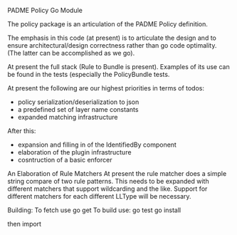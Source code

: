 
PADME Policy Go Module

The policy package is an articulation of the PADME Policy definition.

The emphasis in this code (at present) is to articulate the design 
and to ensure architectural/design correctness rather than go code 
optimality. (The latter can be accomplished as we go).

At present the full stack (Rule to Bundle is present).  Examples of 
its use can be found in the tests (especially the PolicyBundle tests.

At present the following are our highest priorities in terms of todos:
- policy serialization/deserialization to json
- a predefined set of layer name constants
- expanded matching infrastructure

After this:
- expansion and filling in of the IdentifiedBy component
- elaboration of the plugin infrastructure
- cosntruction of a basic enforcer

An Elaboration of Rule Matchers
At present the rule matcher does a simple string compare of 
two rule patterns.  This needs to be expanded with different
matchers that support wildcarding and the like. Support for
different matchers for each different LLType will be necessary.

Building:
To fetch use go get 
To build use:
go test
go install

then import
